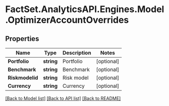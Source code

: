 # FactSet.AnalyticsAPI.Engines.Model.OptimizerAccountOverrides
## Properties

Name | Type | Description | Notes
------------ | ------------- | ------------- | -------------
**Portfolio** | **string** | Portfolio | [optional] 
**Benchmark** | **string** | Benchmark | [optional] 
**Riskmodelid** | **string** | Risk model | [optional] 
**Currency** | **string** | Currency | [optional] 

[[Back to Model list]](../README.md#documentation-for-models) [[Back to API list]](../README.md#documentation-for-api-endpoints) [[Back to README]](../README.md)

